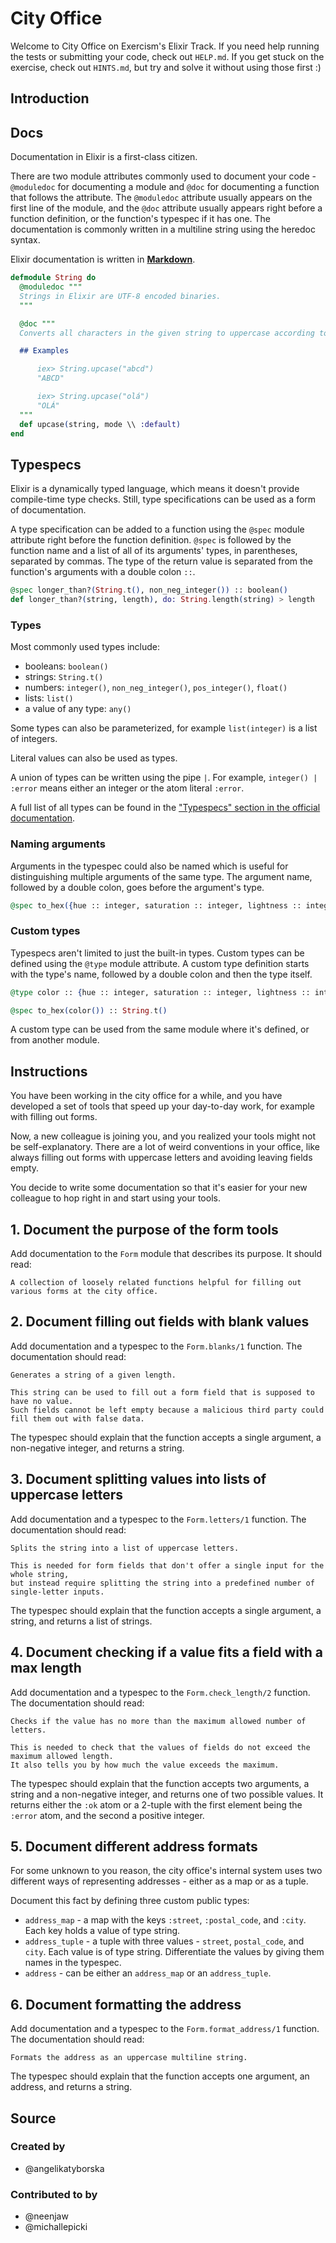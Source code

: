 # City Office

Welcome to City Office on Exercism's Elixir Track.
If you need help running the tests or submitting your code, check out `HELP.md`.
If you get stuck on the exercise, check out `HINTS.md`, but try and solve it without using those first :)

## Introduction

## Docs

Documentation in Elixir is a first-class citizen.

There are two module attributes commonly used to document your code - `@moduledoc` for documenting a module and `@doc` for documenting a function that follows the attribute. The `@moduledoc` attribute usually appears on the first line of the module, and the `@doc` attribute usually appears right before a function definition, or the function's typespec if it has one. The documentation is commonly written in a multiline string using the heredoc syntax.

Elixir documentation is written in [**Markdown**][markdown].

```elixir
defmodule String do
  @moduledoc """
  Strings in Elixir are UTF-8 encoded binaries.
  """

  @doc """
  Converts all characters in the given string to uppercase according to `mode`.

  ## Examples

      iex> String.upcase("abcd")
      "ABCD"

      iex> String.upcase("olá")
      "OLÁ"
  """
  def upcase(string, mode \\ :default)
end
```

## Typespecs

Elixir is a dynamically typed language, which means it doesn't provide compile-time type checks. Still, type specifications can be used as a form of documentation.

A type specification can be added to a function using the `@spec` module attribute right before the function definition. `@spec` is followed by the function name and a list of all of its arguments' types, in parentheses, separated by commas. The type of the return value is separated from the function's arguments with a double colon `::`.

```elixir
@spec longer_than?(String.t(), non_neg_integer()) :: boolean()
def longer_than?(string, length), do: String.length(string) > length
```

### Types

Most commonly used types include:

- booleans: `boolean()`
- strings: `String.t()`
- numbers: `integer()`, `non_neg_integer()`, `pos_integer()`, `float()`
- lists: `list()`
- a value of any type: `any()`

Some types can also be parameterized, for example `list(integer)` is a list of integers.

Literal values can also be used as types.

A union of types can be written using the pipe `|`. For example, `integer() | :error` means either an integer or the atom literal `:error`.

A full list of all types can be found in the ["Typespecs" section in the official documentation][types].

### Naming arguments

Arguments in the typespec could also be named which is useful for distinguishing multiple arguments of the same type. The argument name, followed by a double colon, goes before the argument's type.

```elixir
@spec to_hex({hue :: integer, saturation :: integer, lightness :: integer}) :: String.t()
```

### Custom types

Typespecs aren't limited to just the built-in types. Custom types can be defined using the `@type` module attribute. A custom type definition starts with the type's name, followed by a double colon and then the type itself.

```elixir
@type color :: {hue :: integer, saturation :: integer, lightness :: integer}

@spec to_hex(color()) :: String.t()
```

A custom type can be used from the same module where it's defined, or from another module.

[types]: https://hexdocs.pm/elixir/typespecs.html#types-and-their-syntax
[markdown]: https://docs.github.com/en/github/writing-on-github/basic-writing-and-formatting-syntax

## Instructions

You have been working in the city office for a while, and you have developed a set of tools that speed up your day-to-day work, for example with filling out forms.

Now, a new colleague is joining you, and you realized your tools might not be self-explanatory. There are a lot of weird conventions in your office, like always filling out forms with uppercase letters and avoiding leaving fields empty.

You decide to write some documentation so that it's easier for your new colleague to hop right in and start using your tools.

## 1. Document the purpose of the form tools

Add documentation to the `Form` module that describes its purpose. It should read:

```
A collection of loosely related functions helpful for filling out various forms at the city office.
```

## 2. Document filling out fields with blank values

Add documentation and a typespec to the `Form.blanks/1` function. The documentation should read:

```
Generates a string of a given length.

This string can be used to fill out a form field that is supposed to have no value.
Such fields cannot be left empty because a malicious third party could fill them out with false data.
```

The typespec should explain that the function accepts a single argument, a non-negative integer, and returns a string.

## 3. Document splitting values into lists of uppercase letters

Add documentation and a typespec to the `Form.letters/1` function. The documentation should read:

```
Splits the string into a list of uppercase letters.

This is needed for form fields that don't offer a single input for the whole string,
but instead require splitting the string into a predefined number of single-letter inputs.
```

The typespec should explain that the function accepts a single argument, a string, and returns a list of strings.

## 4. Document checking if a value fits a field with a max length

Add documentation and a typespec to the `Form.check_length/2` function. The documentation should read:

```
Checks if the value has no more than the maximum allowed number of letters.

This is needed to check that the values of fields do not exceed the maximum allowed length.
It also tells you by how much the value exceeds the maximum.
```

The typespec should explain that the function accepts two arguments, a string and a non-negative integer, and returns one of two possible values. It returns either the `:ok` atom or a 2-tuple with the first element being the `:error` atom, and the second a positive integer.

## 5. Document different address formats

For some unknown to you reason, the city office's internal system uses two different ways of representing addresses - either as a map or as a tuple.

Document this fact by defining three custom public types:
- `address_map` - a map with the keys `:street`, `:postal_code`, and `:city`. Each key holds a value of type string.
- `address_tuple` - a tuple with three values - `street`, `postal_code`, and `city`. Each value is of type string. Differentiate the values by giving them names in the typespec.
- `address` - can be either an `address_map` or an `address_tuple`.

## 6. Document formatting the address

Add documentation and a typespec to the `Form.format_address/1` function. The documentation should read:

```
Formats the address as an uppercase multiline string.
```

The typespec should explain that the function accepts one argument, an address, and returns a string.

## Source

### Created by

- @angelikatyborska

### Contributed to by

- @neenjaw
- @michallepicki
